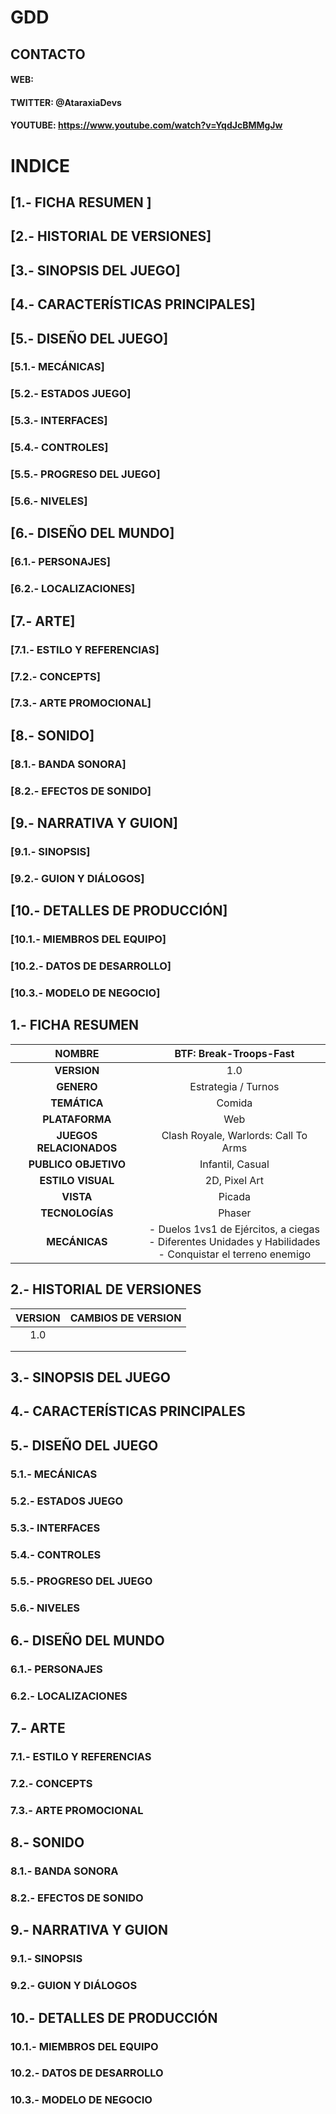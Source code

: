 # GDD

## CONTACTO
#### WEB:
#### TWITTER: @AtaraxiaDevs
#### YOUTUBE: https://www.youtube.com/watch?v=YqdJcBMMgJw

# INDICE

## [1.- FICHA RESUMEN	]
## [2.- HISTORIAL DE VERSIONES]
## [3.- SINOPSIS DEL JUEGO]		
## [4.- CARACTERÍSTICAS PRINCIPALES]	
## [5.- DISEÑO DEL JUEGO]		
### [5.1.- MECÁNICAS]			
### [5.2.- ESTADOS JUEGO]	
### [5.3.- INTERFACES]	
### [5.4.- CONTROLES]	
### [5.5.- PROGRESO DEL JUEGO]	
### [5.6.- NIVELES]	
## [6.- DISEÑO DEL MUNDO]	
### [6.1.- PERSONAJES]	
### [6.2.- LOCALIZACIONES]	
## [7.- ARTE]	
### [7.1.- ESTILO Y REFERENCIAS]	
### [7.2.- CONCEPTS]	
### [7.3.- ARTE PROMOCIONAL]	
## [8.- SONIDO]	
### [8.1.- BANDA SONORA]	
### [8.2.- EFECTOS DE SONIDO]	
## [9.- NARRATIVA Y GUION]	
### [9.1.- SINOPSIS]	
### [9.2.- GUION Y DIÁLOGOS]	
## [10.- DETALLES DE PRODUCCIÓN]	
### [10.1.- MIEMBROS DEL EQUIPO]	
### [10.2.- DATOS DE DESARROLLO]	
### [10.3.- MODELO DE NEGOCIO]


## 1.- FICHA RESUMEN

| **NOMBRE**      | BTF: Break-Troops-Fast  |
| :-------------: | :---------------------: |
| **VERSION**     | 1.0                     |
| **GENERO**      | Estrategia / Turnos     |
| **TEMÁTICA**    | Comida                  |
| **PLATAFORMA**  | Web                     |
| **JUEGOS RELACIONADOS**  | Clash Royale, Warlords: Call To Arms |
| **PUBLICO OBJETIVO**     | Infantil, Casual        |
| **ESTILO VISUAL**        | 2D, Pixel Art           |
| **VISTA**       | Picada                  |
| **TECNOLOGÍAS** | Phaser                  |
| **MECÁNICAS**   | - Duelos 1vs1 de Ejércitos, a ciegas <br> - Diferentes Unidades y Habilidades <br>- Conquistar el terreno enemigo |

## 2.- HISTORIAL DE VERSIONES

| **VERSION**     | **CAMBIOS DE VERSION**  |
| :-------------: |:---------------------:  |
| 1.0             |                         |
|                 |                         |
|                 |                         |

## 3.- SINOPSIS DEL JUEGO		
## 4.- CARACTERÍSTICAS PRINCIPALES	
## 5.- DISEÑO DEL JUEGO		
### 5.1.- MECÁNICAS			
### 5.2.- ESTADOS JUEGO	
### 5.3.- INTERFACES	
### 5.4.- CONTROLES	
### 5.5.- PROGRESO DEL JUEGO	
### 5.6.- NIVELES	
## 6.- DISEÑO DEL MUNDO	
### 6.1.- PERSONAJES	
### 6.2.- LOCALIZACIONES	
## 7.- ARTE	
### 7.1.- ESTILO Y REFERENCIAS	
### 7.2.- CONCEPTS	
### 7.3.- ARTE PROMOCIONAL	
## 8.- SONIDO	
### 8.1.- BANDA SONORA	
### 8.2.- EFECTOS DE SONIDO	
## 9.- NARRATIVA Y GUION	
### 9.1.- SINOPSIS	
### 9.2.- GUION Y DIÁLOGOS	
## 10.- DETALLES DE PRODUCCIÓN	
### 10.1.- MIEMBROS DEL EQUIPO	
### 10.2.- DATOS DE DESARROLLO	
### 10.3.- MODELO DE NEGOCIO
